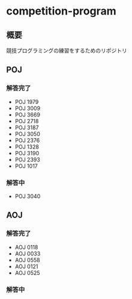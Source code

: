 # competition-program



## 概要



競技プログラミングの練習をするためのリポジトリ



## POJ



### 解答完了

 * POJ 1979
 * POJ 3009
 * POJ 3669
 * POJ 2718
 * POJ 3187
 * POJ 3050
 * POJ 2376
 * POJ 1328
 * POJ 3190
 * POJ 2393
 * POJ 1017

### 解答中

 * POJ 3040

## AOJ


### 解答完了

 * AOJ 0118
 * AOJ 0033
 * AOJ 0558
 * AOJ 0121
 * AOJ 0525

### 解答中

